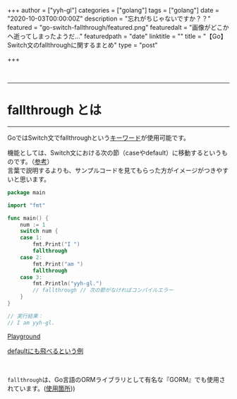 +++
author = ["yyh-gl"]
categories = ["golang"]
tags = ["golang"]
date = "2020-10-03T00:00:00Z"
description = "忘れがちじゃないですか？？"
featured = "go-switch-fallthrough/featured.png"
featuredalt = "画像がどこかへ逝ってしまったようだ…"
featuredpath = "date"
linktitle = ""
title = "【Go】Switch文のfallthroughに関するまとめ"
type = "post"

+++


<br>

---
# fallthrough とは
---

GoではSwitch文でfallthroughという[キーワード](https://golang.org/ref/spec#Keywords)が使用可能です。

機能としては、Switch文における次の節（caseやdefault）に移動するというものです。（[参考](https://github.com/golang/go/wiki/Switch#fall-through)）<br>
言葉で説明するよりも、サンプルコードを見てもらった方がイメージがつきやすいと思います。

```go
package main

import "fmt"

func main() {
	num := 1
	switch num {
	case 1:
		fmt.Print("I ")
		fallthrough
	case 2:
		fmt.Print("am ")
		fallthrough
	case 3:
		fmt.Println("yyh-gl.")
		// fallthrough // 次の節がなければコンパイルエラー
	}
}

// 実行結果：
// I am yyh-gl.
```

[Playground](https://play.golang.org/p/FBJKDxbVw5n)

[defaultにも飛べるという例](https://play.golang.org/p/VmfdVwngNGi)

<br>

`fallthrough`は、Go言語のORMライブラリとして有名な『GORM』でも使用されています。([使用箇所](https://github.com/go-gorm/gorm/blob/master/finisher_api.go#L44)))<br>

